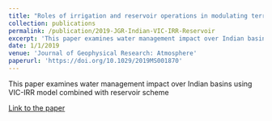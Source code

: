 ```yaml
---
title: "Roles of irrigation and reservoir operations in modulating terrestrial water budgets in the Indian sub-continental river basins"
collection: publications
permalink: /publication/2019-JGR-Indian-VIC-IRR-Reservoir
excerpt: 'This paper examines water management impact over Indian basins using VIC-IRR model combined with reservoir scheme'
date: 1/1/2019
venue: 'Journal of Geophysical Research: Atmosphere'
paperurl: 'https://doi.org/10.1029/2019MS001870'
---
```

This paper examines water management impact over Indian basins using VIC-IRR model combined with reservoir scheme

[Link to the paper](https://doi.org/10.1029/2019MS001870)

